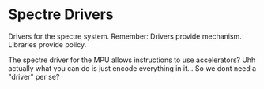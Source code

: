 # Spectre Drivers

Drivers for the spectre system. Remember: Drivers provide mechanism. Libraries provide policy.

The spectre driver for the MPU allows instructions to use accelerators? Uhh actually what you can do is just encode everything in it... So we dont need a "driver" per se?
